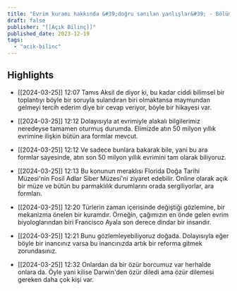 ```yaml
---
title: "Evrim kuramı hakkında &#39;doğru sanılan yanlışlar&#39; - Bölüm 2"
draft: false
publisher: "[[Açık Bilinç]]"
published_date: 2023-12-19
tags:
  - "acik-bilinc"
---
```



## Highlights
* [[2024-03-25]] 12:07  Tamıs Aksil de diyor ki, bu kadar ciddi bilimsel bir toplantıyı böyle bir soruyla sulandıran biri olmaktansa maymundan gelmeyi tercih ederim diye bir cevap veriyor, böyle bir hikayesi var.

* [[2024-03-25]] 12:12  Dolayısıyla at evrimiyle alakalı bilgilerimiz neredeyse tamamen oturmuş durumda. Elimizde atın 50 milyon yıllık evrimine ilişkin bütün ara formlar mevcut.

* [[2024-03-25]] 12:12  Ve sadece bunlara bakarak bile, yani bu ara formlar sayesinde, atın son 50 milyon yıllık evrimini tam olarak biliyoruz.

* [[2024-03-25]] 12:13  Bu konunun meraklısı Florida Doğa Tarihi Müzesi'nin Fosil Adlar Siber Müzesi'ni ziyaret edebilir. Online olarak açık bir müze ve bütün bu parmaklılık durumlarını orada sergiliyorlar, ara formları.

* [[2024-03-25]] 12:20  Türlerin zaman içerisinde değiştiği gözlemine, bir mekanizma önelen bir kuramdır. Örneğin, çağımızın en önde gelen evrim biyologlarından biri Francisco Ayala son derece dindar bir insandır.

* [[2024-03-25]] 12:21  Bunu gözlemleyebiliyoruz doğada. Dolayısıyla eğer böyle bir inancınız varsa bu inancınızda artık bir reforma gitmek zorundasınız.

* [[2024-03-25]] 12:32  Onlardan da bir özür borcumuz var herhalde onlara da. Öyle yani kilise Darwin'den özür diledi ama özür dilemesi gereken daha çok kişi var.

